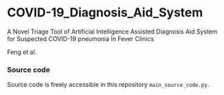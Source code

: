 # COVID-19_Diagnosis_Aid_System
A Novel Triage Tool of Artificial Intelligence Assisted Diagnosis Aid System for Suspected COVID-19 pneumonia In Fever Clinics

Feng et al.

### Source code

Source code is freely accessible in this repository ```main_source_code.py```.